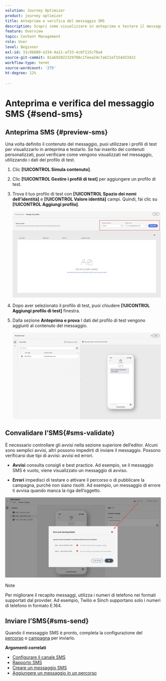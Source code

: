 ```yaml
---
solution: Journey Optimizer
product: journey optimizer
title: Anteprima e verifica del messaggio SMS
description: Scopri come visualizzare in anteprima e testare il messaggio SMS in Journey Optimizer
feature: Overview
topic: Content Management
role: User
level: Beginner
exl-id: 31c9b080-e334-4a11-af33-4c6f115c70a4
source-git-commit: 81ab92022329788c1feea24c7a621ef154d33422
workflow-type: tm+mt
source-wordcount: '275'
ht-degree: 12%

---
```


# Anteprima e verifica del messaggio SMS {#send-sms}

## Anteprima SMS {#preview-sms}

Una volta definito il contenuto del messaggio, puoi utilizzare i profili di test per visualizzarlo in anteprima e testarlo. Se hai inserito dei contenuti personalizzati, puoi verificare come vengono visualizzati nel messaggio, utilizzando i dati del profilo di test.

1. Clic **[!UICONTROL Simula contenuto]**.

1. Clic **[!UICONTROL Gestire i profili di test]** per aggiungere un profilo di test.

1. Trova il tuo profilo di test con **[!UICONTROL Spazio dei nomi dell’identità]** e **[!UICONTROL Valore identità]** campi. Quindi, fai clic su **[!UICONTROL Aggiungi profilo]**.

   ![](assets/sms_preview_3.png)

1. Dopo aver selezionato il profilo di test, puoi chiudere **[!UICONTROL Aggiungi profilo di test]** finestra.

1. Dalla sezione **Anteprima e prova** I dati del profilo di test vengono aggiunti al contenuto del messaggio.

   ![](assets/sms_preview_2.png)


## Convalidare l’SMS{#sms-validate}

È necessario controllare gli avvisi nella sezione superiore dell’editor. Alcuni sono semplici avvisi, altri possono impedirti di inviare il messaggio. Possono verificarsi due tipi di avvisi: avvisi ed errori.

* **Avvisi** consulta consigli e best practice. Ad esempio, se il messaggio SMS è vuoto, viene visualizzato un messaggio di avviso.

* **Errori** impedisci di testare o attivare il percorso o di pubblicare la campagna, purché non siano risolti. Ad esempio, un messaggio di errore ti avvisa quando manca la riga dell’oggetto.

![](assets/sms-alert-button.png)

>[!NOTE]
>
> Per migliorare il recapito messaggi, utilizza i numeri di telefono nei formati supportati dal provider. Ad esempio, Twilio e Sinch supportano solo i numeri di telefono in formato E.164.

## Inviare l’SMS{#sms-send}

Quando il messaggio SMS è pronto, completa la configurazione del [percorso](../building-journeys/journey-gs.md) o [campagna](../campaigns/create-campaign.md) per inviarlo.

**Argomenti correlati**

* [Configurare il canale SMS](sms-configuration.md)
* [Rapporto SMS](../reports/journey-global-report.md#sms-global)
* [Creare un messaggio SMS](create-sms.md)
* [Aggiungere un messaggio in un percorso](../building-journeys/journeys-message.md)
